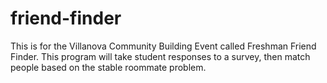 # friend-finder
This is for the Villanova Community Building Event called Freshman Friend Finder.
This program will take student responses to a survey, then match people based on the stable roommate problem.

